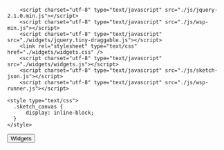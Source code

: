 <html lang="en">
		<head>
    <meta charset="utf-8" />
    <title>Web Sketchpad</title>

		<script charset="utf-8" type="text/javascript" src="./js/jquery-2.1.0.min.js"></script>
		<script charset="utf-8" type="text/javascript" src="./js/wsp-min.js"></script>
		<script charset="utf-8" type="text/javascript" src="./widgets/jquery.tiny-draggable.js"></script>
		<link rel="stylesheet" type="text/css" href="./widgets/widgets.css" />
		<script charset="utf-8" type="text/javascript" src="./widgets/widgets.js"></script>
		<script charset="utf-8" type="text/javascript" src="./js/sketch-json.js"></script>
		<script charset="utf-8" type="text/javascript" src="./js/wsp-runner.js"></script>
		
    <style type="text/css">
      .sketch_canvas {
          display: inline-block;
      }
    </style>

</head>
<body role="main">
	<div class="sketch_container">
		<div class="sketch_canvas" id="sketchDiv" data-var="sketch" > </div>
    <div style="clear:both;"></div>
      <div class="button_area">
        <div class="util-menu-btn"></div>
        <p><!--Any (short!) desired left-justified text goes here--></p>
        <span class="page_buttons"></span>
        <button class="widget_button">Widgets</button>
      </div>
		<div class="util-menu-btn"></div>
	</div>
</body>
</html>
